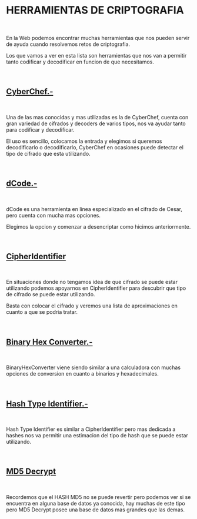 # HERRAMIENTAS DE CRIPTOGRAFIA #

<br>

En la Web podemos encontrar muchas herramientas que nos pueden servir de ayuda cuando resolvemos retos de criptografia.

Los que vamos a ver en esta lista son herramientas que nos van a permitir tanto codificar y decodificar en funcion de que necesitamos.

<br>

## [CyberChef.-](https://cyberchef.org/) ##

<br>

Una de las mas conocidas y mas utilizadas es la de CyberChef, cuenta con gran variedad de cifrados y decoders de varios tipos, nos va ayudar tanto para codificar y decodificar.

El uso es sencillo, colocamos la entrada y elegimos si queremos decodificarlo o decodificarlo, CyberChef en ocasiones puede detectar el tipo de cifrado que esta utilizando.

<br>

## [dCode.-](https://www.dcode.fr/tools-list) ##

<br>

dCode es una herramienta en linea especializado en el cifrado de Cesar, pero cuenta con mucha mas opciones.

Elegimos la opcion y comenzar a desencriptar como hicimos anteriormente.

<br>

## [CipherIdentifier](https://www.boxentriq.com/code-breaking/cipher-identifier) ##

<br>

En situaciones donde no tengamos idea de que cifrado se puede estar utilizando podemos apoyarnos en CipherIdentifier para descubrir que tipo de cifrado se puede estar utilizando.


Basta con colocar el cifrado y veremos una lista de aproximaciones en cuanto a que se podria tratar.

<br>

## [Binary Hex Converter.-](https://www.binaryhexconverter.com/) ##

<br>

BinaryHexConverter viene siendo similar a una calculadora con muchas opciones de conversion en cuanto a binarios y hexadecimales.

<br>

## [Hash Type Identifier.-](https://hashes.com/en/tools/hash_identifier) ##

<br>

Hash Type Identifier es similar a CipherIdentifier pero mas dedicada a hashes  nos va permitir una estimacion del tipo de hash que se puede estar utilizando.

<br>

## [MD5 Decrypt](https://www.md5online.org/) ##

<br>

Recordemos que el HASH MD5 no se puede revertir pero podemos ver si se encuentra en alguna base de datos ya conocida, hay muchas de este tipo pero MD5 Decrypt posee una base de datos mas grandes que las demas.

<br>